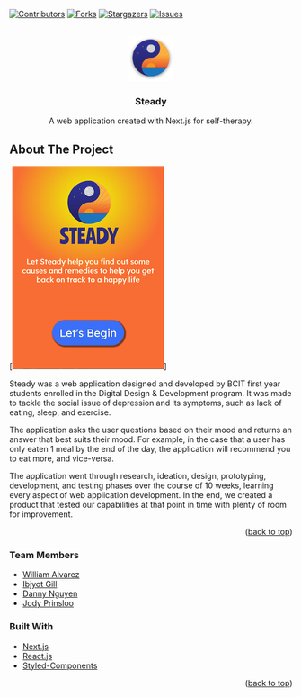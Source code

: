 <div id="top"></div>
<!--
*** Thanks for checking out the Best-README-Template. If you have a suggestion
*** that would make this better, please fork the repo and create a pull request
*** or simply open an issue with the tag "enhancement".
*** Don't forget to give the project a star!
*** Thanks again! Now go create something AMAZING! :D
-->



<!-- PROJECT SHIELDS -->
<!--
*** I'm using markdown "reference style" links for readability.
*** Reference links are enclosed in brackets [ ] instead of parentheses ( ).
*** See the bottom of this document for the declaration of the reference variables
*** for contributors-url, forks-url, etc. This is an optional, concise syntax you may use.
*** https://www.markdownguide.org/basic-syntax/#reference-style-links
-->
[![Contributors][contributors-shield]][contributors-url]
[![Forks][forks-shield]][forks-url]
[![Stargazers][stars-shield]][stars-url]
[![Issues][issues-shield]][issues-url]



<!-- PROJECT LOGO -->
<br />
<div align="center">
  <a href="https://github.com/wilyyy/Steady">
    <img src="public/logo.png" alt="Logo" width="80" height="80">
  </a>

<h3 align="center">Steady</h3>

  <p align="center">
    A web application created with Next.js for self-therapy.
    <br />
    <!--
    <a href="https://github.com/github_username/repo_name"><strong>Explore the docs »</strong></a>
    <br />
    <br />
    <a href="https://github.com/github_username/repo_name">View Demo</a>
    ·
    <a href="https://github.com/github_username/repo_name/issues">Report Bug</a>
    ·
    <a href="https://github.com/github_username/repo_name/issues">Request Feature</a>
    !-->
  </p>
</div>



<!-- TABLE OF CONTENTS
<details>
  <summary>Table of Contents</summary>
  <ol>
    <li>
      <a href="#about-the-project">About The Project</a>
      <ul>
        <li><a href="#built-with">Built With</a></li>
      </ul>
    </li>
    <li>
      <a href="#getting-started">Getting Started</a>
      <ul>
        <li><a href="#prerequisites">Prerequisites</a></li>
        <li><a href="#installation">Installation</a></li>
      </ul>
    </li>
    <li><a href="#usage">Usage</a></li>
    <li><a href="#roadmap">Roadmap</a></li>
    <li><a href="#contributing">Contributing</a></li>
    <li><a href="#license">License</a></li>
    <li><a href="#contact">Contact</a></li>
    <li><a href="#acknowledgments">Acknowledgments</a></li>
  </ol>
</details>
!-->



<!-- ABOUT THE PROJECT -->
## About The Project

[![Product Name Screen Shot][product-screenshot]]

Steady was a web application designed and developed by BCIT first year students enrolled in the Digital Design & Development program. It was made to tackle the social issue of depression and its symptoms, such as lack of eating, sleep, and exercise.

The application asks the user questions based on their mood and returns an answer that best suits their mood. For example, in the case that a user has only eaten 1 meal by the end of the day, the application will recommend you to eat more, and vice-versa.

The application went through research, ideation, design, prototyping, development, and testing phases over the course of 10 weeks, learning every aspect of web application development. In the end, we created a product that tested our capabilities at that point in time with plenty of room for improvement.

<p align="right">(<a href="#top">back to top</a>)</p>

### Team Members

* [William Alvarez](https://github.com/wilyyy)
* [Ibjyot Gill](https://github.com/ibbygill)
* [Danny Nguyen](https://github.com/dnguyen130)
* [Jody Prinsloo](https://github.com/JodyPrinsloo)

### Built With

* [Next.js](https://nextjs.org/)
* [React.js](https://reactjs.org/)
* [Styled-Components](https://styled-components.com/)

<p align="right">(<a href="#top">back to top</a>)</p>


<!-- MARKDOWN LINKS & IMAGES -->
<!-- https://www.markdownguide.org/basic-syntax/#reference-style-links -->
[contributors-shield]: https://img.shields.io/github/contributors/wilyyy/Steady
[contributors-url]: https://github.com/wilyyy/Steady/graphs/contributors
[forks-shield]: https://img.shields.io/github/forks/wilyyy/Steady
[forks-url]: https://github.com/wilyyy/Steady/network/members
[stars-shield]: https://img.shields.io/github/stars/wilyyy/Steady
[stars-url]: https://github.com/wilyyy/Steady/stargazers
[issues-shield]: https://img.shields.io/github/issues/wilyyy/Steady
[issues-url]: https://github.com/wilyyy/Steady/issues
[license-shield]: https://img.shields.io/github/license/wilyyy/Steady
[license-url]: https://github.com/github_username/repo_name/blob/master/LICENSE.txt
[linkedin-shield]: https://img.shields.io/badge/-LinkedIn-black.svg?style=for-the-badge&logo=linkedin&colorB=555
[linkedin-url]: https://linkedin.com/in/linkedin_username
[product-screenshot]: public/screenshot.png
